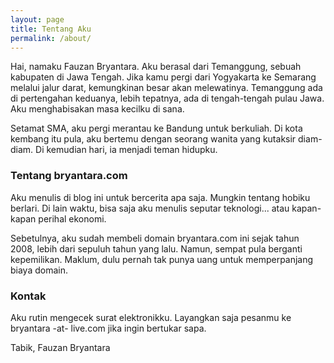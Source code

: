 ```yaml
---
layout: page
title: Tentang Aku
permalink: /about/
---
```


Hai, namaku Fauzan Bryantara. Aku berasal dari Temanggung, sebuah kabupaten di Jawa Tengah. Jika kamu pergi dari Yogyakarta ke Semarang melalui jalur darat, kemungkinan besar akan melewatinya. Temanggung ada di pertengahan keduanya, lebih tepatnya, ada di tengah-tengah pulau Jawa. Aku menghabisakan masa kecilku di sana. 

Setamat SMA, aku pergi merantau ke Bandung untuk berkuliah. Di kota kembang itu pula, aku bertemu dengan seorang wanita yang kutaksir diam-diam. Di kemudian hari, ia menjadi teman hidupku.

### Tentang bryantara.com

Aku menulis di blog ini untuk bercerita apa saja. Mungkin tentang hobiku berlari. Di lain waktu, bisa saja aku menulis seputar teknologi... atau kapan-kapan perihal ekonomi. 

Sebetulnya, aku sudah membeli domain bryantara.com ini sejak tahun 2008, lebih dari sepuluh tahun yang lalu. Namun, sempat pula berganti kepemilikan. Maklum, dulu pernah tak punya uang untuk memperpanjang biaya domain. 

### Kontak

Aku rutin mengecek surat elektronikku. Layangkan saja pesanmu ke bryantara -at- live.com jika ingin bertukar sapa. 

Tabik,
Fauzan Bryantara
